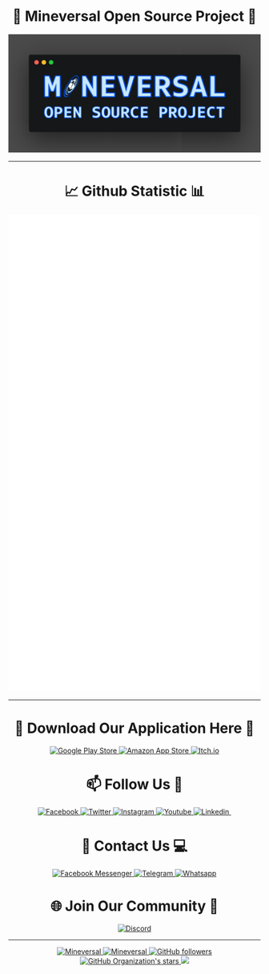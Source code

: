 <div align="center">
  <!-- <img height="50" src="https://github.com/mineversal/.github/blob/main/images/mineversal.png"> -->
  <h1>🌌 Mineversal Open Source Project 🌠</h1>
  <img src="https://github.com/mineversal/.github/blob/main/images/banner.png" alt="Banner">
</div>


----

<h1 align="center">📈 Github Statistic 📊</h1>
<div align="center">
  <img src="https://github.com/mineversal/.github/blob/main/github-metrics.svg" alt="Metrics">
</div>

----

<h1 align="center">🛒 Download Our Application Here 📛</h1>
<div align="center">
  <a href="https://play.google.com/store/apps/dev?id=7070273527676427905" target="_blank">
    <img src="https://img.shields.io/badge/Google_Play_Store-414141?style=for-the-badge&logo=google-play&logoColor=white" alt="Google Play Store"/>
  </a>
  <a href="https://www.amazon.com/s?i=mobile-apps&rh=p_4%3AMineversal&search-type=ss" target="_blank">
    <img src="https://img.shields.io/badge/GitHub-000000?style=for-the-badge&logo=github&logoColor=white" alt="Amazon App Store"/>
  </a>
  <a href="https://mineversal.itch.io/" target="_blank">
    <img src="https://img.shields.io/badge/Itch.io-FA5C5C?style=for-the-badge&logo=itchdotio&logoColor=white" alt="Itch.io"/>
  </a>
</div>

<h1 align="center">📫 Follow Us 🔰</h1>
<div align="center">
  <a href="https://facebook.com/mineversal/" target="_blank">
    <img src="https://img.shields.io/badge/Facebook-1877F2?style=for-the-badge&logo=facebook&logoColor=white" alt="Facebook"/>
  </a>
  <a href="https://x.com/mineversal_" target="_blank">
    <img src="https://img.shields.io/badge/Twitter-1DA1F2?style=for-the-badge&logo=twitter&logoColor=white" alt="Twitter"/>
  </a>
  <a href="https://instagram.com/mineversal/" target="_blank">
    <img src="https://img.shields.io/badge/Instagram-E4405F?style=for-the-badge&logo=instagram&logoColor=white" alt="Instagram"/>
  </a>
  <a href="https://youtube.com/mineversal" target="_blank">
    <img src="https://img.shields.io/badge/YouTube-FF0000?style=for-the-badge&logo=youtube&logoColor=white" alt="Youtube"/>
  </a>
  <a href="https://www.linkedin.com/company/mineversal/" target="_blank">
    <img src="https://img.shields.io/badge/LinkedIn-0077B5?style=for-the-badge&logo=linkedin&logoColor=white" alt="Linkedin"/>
  </a>
  <a href="" target="_blank">
    <img src="" alt=""/>
  </a>
</div>

<h1 align="center">📱 Contact Us 💻</h1>
<div align="center">
  <a href="https://m.me/mineversal" target="_blank">
    <img src="https://img.shields.io/badge/Messenger-00B2FF?style=for-the-badge&logo=messenger&logoColor=white" alt="Facebook Messenger"/>
  </a>
  <a href="https://t.me/mineversal" target="_blank">
    <img src="https://img.shields.io/badge/Telegram-2CA5E0?style=for-the-badge&logo=telegram&logoColor=white" alt="Telegram"/>
  </a>
  <a href="https://wa.me/+6285156633114" target="_blank">
    <img src="https://img.shields.io/badge/WhatsApp-25D366?style=for-the-badge&logo=whatsapp&logoColor=white" alt="Whatsapp"/>
  </a>
</div>

<h1 align="center">🌐 Join Our Community 🧭</h1>
<div align="center">
  <a href="https://discord.gg/nzWXePCBrg" target="_blank">
    <img src="https://img.shields.io/badge/Discord-7289DA?style=for-the-badge&logo=discord&logoColor=white" alt="Discord"/>
  </a>
</div>

----

<p align="center">
  <a href="https://github.com/mineversal/" target="_blank">
    <img src="https://komarev.com/ghpvc/?username=Mineversal&label=Profile%20views&style=flat-square" alt="Mineversal"/>
    <img src="https://img.shields.io/badge/isActive-true-blue?style=flat-square" alt="Mineversal"/>
    <img src="https://img.shields.io/github/followers/Mineversal?style=social" alt="GitHub followers"/>
    <img src="https://img.shields.io/github/stars/Mineversal?label=Organization+stars&style=social" alt="GitHub Organization's stars"/>
    <img src="https://profile-counter.glitch.me/Mineversal/count.svg" height="20"/>
  </a>
</p>

<!--
# <img height="22" src="/images/mineversal.png"> Mineversal Open Source Project

![Open Source Project Mineversal](/images/banner.png)
--->
